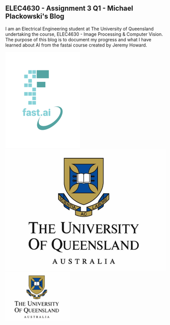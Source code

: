 ## ELEC4630 - Assignment 3 Q1 - Michael Plackowski's Blog

I am an Electrical Engineering student at The University of Queensland undertaking the course, ELEC4630 - Image Processing & Computer Vision. The purpose of this blog is to document my progress and what I have learned about AI from the fastai course created by Jeremy Howard.

![Image of fast.ai logo](images/logo.png)
![The University of Queensland's Logo](images/0-uq-logo.jpg "UQ's Logo")
<img src="images/0-uq-logo.jpg" alt="UQ's Logo" width=40% height=40%>